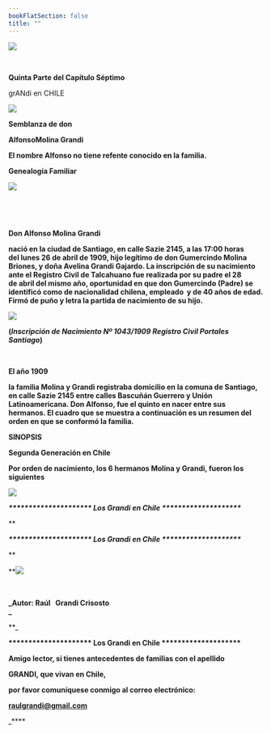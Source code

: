 ```yaml
---
bookFlatSection: false
title: ""
---
```


[![](https://sites.google.com/site/alfonsomolinagrandi/_/rsrc/1303351467832/home/P%C3%A1ginaenconstrucci%C3%B3n.jpg?height=184&width=138)](https://sites.google.com/site/alfonsomolinagrandi/home/P%C3%A1ginaenconstrucci%C3%B3n.jpg?attredirects=0)

 

**Quinta Parte del Capítulo Séptimo**

grANdi en CHILE

[![](https://sites.google.com/site/alfonsomolinagrandi/_/rsrc/1285712754735/home/CAPITULO%20VII%20PORTADA.jpg)](https://sites.google.com/site/alfonsomolinagrandi/home/CAPITULO%20VII%20PORTADA.jpg?attredirects=0)

**Semblanza de don**

**A****lfonso****Molina Grandi**

**El nombre Alfonso no tiene refente conocido en la familia.** 

**Genealogía Familiar** 

[![](https://sites.google.com/site/alfonsomolinagrandi/_/rsrc/1288630550945/home/Cuadro%20genealogico%20ALFONSO.JPG?height=324&width=691)](https://sites.google.com/site/alfonsomolinagrandi/home/Cuadro%20genealogico%20ALFONSO.JPG?attredirects=0)

 

 

**Don Alfonso Molina Grandi**

**nació en la ciudad de Santiago, en calle Sazie 2145, a las 17:00 horas del lunes 26 de abril de 1909, hijo legítimo de don Gumercindo Molina Briones, y doña Avelina Grandi Gajardo. La inscripción de su nacimiento ante el Registro Civil de Talcahuano fue realizada por su padre el 28 de abril del mismo año, oportunidad en que don Gumercindo (Padre) se identificó como de nacionalidad chilena, empleado  y de 40 años de edad. Firmó de puño y letra la partida de nacimiento de su hijo.**

[![](https://sites.google.com/site/alfonsomolinagrandi/_/rsrc/1303781268988/home/Nacimiento.jpg?height=282&width=725)](https://sites.google.com/site/alfonsomolinagrandi/home/Nacimiento.jpg?attredirects=0)

**(_Inscripción de Nacimiento Nº 1043/1909_ _Registro Civil Portales Santiago_)**

 

**El año 1909** 

**la familia Molina y Grandi registraba domicilio en la comuna de Santiago, en calle Sazie 2145 entre calles Bascuñán Guerrero y Unión Latinoamericana. Don Alfonso, fue el quinto en nacer entre sus hermanos. El cuadro que se muestra a continuación es un resumen del orden en que se conformó la familia.**

****SINOPSIS****

****Segunda Generación en Chile****

**Por orden de nacimiento, los 6 hermanos Molina y Grandi, fueron los siguientes** 

[![](https://sites.google.com/site/alfonsomolinagrandi/_/rsrc/1303351488107/home/HERMANOSMOLINAGRANDI%28Avelina%29.JPG?height=276&width=641)](https://sites.google.com/site/alfonsomolinagrandi/home/HERMANOSMOLINAGRANDI%28Avelina%29.JPG?attredirects=0)

_**\*\*\*\*\*\*\*\*\*\*\*\*\*\*\*\*\*\*\*\*\* Los Grandi en Chile \*\*\*\*\*\*\*\*\*\*\*\*\*\*\*\*\*\*\*\***_

**

_**\*\*\*\*\*\*\*\*\*\*\*\*\*\*\*\*\*\*\*\*\* Los Grandi en Chile \*\*\*\*\*\*\*\*\*\*\*\*\*\*\*\*\*\*\*\***_

**

 **[![](https://sites.google.com/site/alfonsomolinagrandi/_/rsrc/1303351491969/home/002-P-AUTOR.jpg)](https://sites.google.com/site/alfonsomolinagrandi/home/002-P-AUTOR.jpg?attredirects=0)

 

**_Autor: Raúl   Grandi Crisosto  
_**

**_

**\*\*\*\*\*\*\*\*\*\*\*\*\*\*\*\*\*\*\*\*\* Los Grandi en Chile \*\*\*\*\*\*\*\*\*\*\*\*\*\*\*\*\*\*\*\***

**Amigo lector, si tienes antecedentes de familias con el apellido** 

 **GRANDI, que vivan en Chile,** 

**por favor comuníquese conmigo al correo electrónico:** 

 **[raulgrandi@gmail.com](mailto:raulgrandi@gmail.com)**





_****